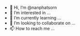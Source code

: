 - 👋 Hi, I’m @nanphatsorn
- 👀 I’m interested in ...
- 🌱 I’m currently learning ...
- 💞️ I’m looking to collaborate on ...
- 📫 How to reach me ...

<!---
nanphatsorn/nanphatsorn is a ✨ special ✨ repository because its `README.md` (this file) appears on your GitHub profile.
You can click the Preview link to take a look at your changes.
--->
